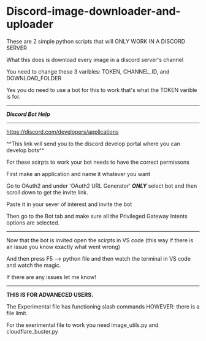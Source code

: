 # Discord-image-downloader-and-uploader


These are 2 simple python scripts that will ONLY WORK IN A DISCORD SERVER

What this does is download every image in a discord server's channel

You need to change these 3 varibles: TOKEN, CHANNEL_ID, and DOWNLOAD_FOLDER

Yes you do need to use a bot for this to work that's what the TOKEN varible is for.

--------------


_**Discord Bot Help**_


-------

https://discord.com/developers/applications

^^This link will send you to the discord develop portal where you can develop bots^^

For these scirpts to work your bot needs to have the correct permissons

First make an application and name it whatever you want

Go to OAuth2 and under 'OAuth2 URL Generator' **_ONLY_** select bot and then scroll down to get the invite link.

Paste it in your sever of interest and invite the bot

Then go to the Bot tab and make sure all the Privileged Gateway Intents options are selected.

-------

Now that the bot is invited open the scirpts in VS code (this way if there is an issue you know exactly what went wrong)

And then press F5 --> python file and then watch the terminal in VS code and watch the magic. 

If there are any issues let me know!

------

**THIS IS FOR ADVANECED USERS.**

The Experimental file has functioning slash commands HOWEVER: there is a file limit.

For the exerimental file to work you need image_utils.py and cloudflare_buster.py


